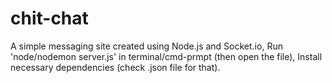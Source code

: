 # chit-chat
A simple messaging site created using Node.js and Socket.io, 
 Run 'node/nodemon server.js' in terminal/cmd-prmpt (then open the file),
 Install necessary dependencies (check .json file for that).
